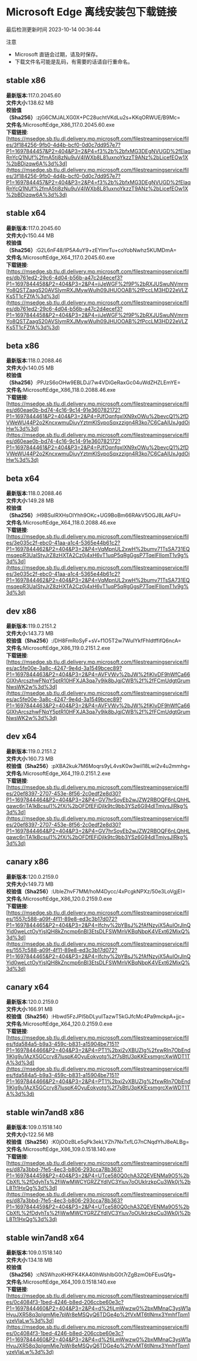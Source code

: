 # Microsoft Edge 离线安装包下载链接
最后检测更新时间
2023-10-14 00:36:44

注意
* Microsoft 直链会过期，请及时保存。
* 下载文件名可能是乱码，有需要的话请自行重命名。

## stable x86
**最新版本**:117.0.2045.60  
**文件大小**:138.62 MB  
**校验值（Sha256）**:zjG6CMJALXG0X+PC28uchtVKdLu2s+KKqORWUE/B9Mc=  
**文件名**:MicrosoftEdge_X86_117.0.2045.60.exe  
**下载链接**:[https://msedge.sb.tlu.dl.delivery.mp.microsoft.com/filestreamingservice/files/3f184256-9fb0-4d4b-bcf0-0d0c7dd957e7?P1=1697844457&P2=404&P3=2&P4=f3%2b%2bfxMG3DEgNVUGD%2fElaqRnYcQ1NUf%2fmA5tj8zNu9uV4IWXb8L81uxnoYkzzT9ANz%2bLicefEOw1X%2bBDjzqw6A%3d%3d](https://msedge.sb.tlu.dl.delivery.mp.microsoft.com/filestreamingservice/files/3f184256-9fb0-4d4b-bcf0-0d0c7dd957e7?P1=1697844457&P2=404&P3=2&P4=f3%2b%2bfxMG3DEgNVUGD%2fElaqRnYcQ1NUf%2fmA5tj8zNu9uV4IWXb8L81uxnoYkzzT9ANz%2bLicefEOw1X%2bBDjzqw6A%3d%3d)  

## stable x64
**最新版本**:117.0.2045.60  
**文件大小**:150.44 MB  
**校验值（Sha256）**:G2L6nF48/IP5A4uY9+zEYlmrTu+coYobNwhz5KUMDmA=  
**文件名**:MicrosoftEdge_X64_117.0.2045.60.exe  
**下载链接**:[https://msedge.sb.tlu.dl.delivery.mp.microsoft.com/filestreamingservice/files/db761ed2-29c6-4d04-b56b-a47c2d4ecef3?P1=1697844458&P2=404&P3=2&P4=jiJeWGF%2f9P%2bRXJUSwuNVmrmYo8QSTZaagS20AVSlymRXJMywWulh09JHUOOAB%2fPccLM3HD22eVLZKs5T1cFZfA%3d%3d](https://msedge.sb.tlu.dl.delivery.mp.microsoft.com/filestreamingservice/files/db761ed2-29c6-4d04-b56b-a47c2d4ecef3?P1=1697844458&P2=404&P3=2&P4=jiJeWGF%2f9P%2bRXJUSwuNVmrmYo8QSTZaagS20AVSlymRXJMywWulh09JHUOOAB%2fPccLM3HD22eVLZKs5T1cFZfA%3d%3d)  

## beta x86
**最新版本**:118.0.2088.46  
**文件大小**:140.05 MB  
**校验值（Sha256）**:PPJzS6oOHw9EBLDJ/7w4VDiGeRaxGc04uWdZHZLEmYE=  
**文件名**:MicrosoftEdge_X86_118.0.2088.46.exe  
**下载链接**:[https://msedge.sb.tlu.dl.delivery.mp.microsoft.com/filestreamingservice/files/d60eae0b-bd74-4c16-9c14-91e360782172?P1=1697844461&P2=404&P3=2&P4=PJfOqnfgxlXN9xOWu%2bevcQ1%2fDVWeWU44P2o2KncxwmuDiuyYztmKlSvpoSqxzzign4R3ko7C6CaAIUxJgdOiHw%3d%3d](https://msedge.sb.tlu.dl.delivery.mp.microsoft.com/filestreamingservice/files/d60eae0b-bd74-4c16-9c14-91e360782172?P1=1697844461&P2=404&P3=2&P4=PJfOqnfgxlXN9xOWu%2bevcQ1%2fDVWeWU44P2o2KncxwmuDiuyYztmKlSvpoSqxzzign4R3ko7C6CaAIUxJgdOiHw%3d%3d)  

## beta x64
**最新版本**:118.0.2088.46  
**文件大小**:149.28 MB  
**校验值（Sha256）**:H9BSuIRXHsOIYhh9OKc+UG9BoBm66RAkV5OGJ8LAkFU=  
**文件名**:MicrosoftEdge_X64_118.0.2088.46.exe  
**下载链接**:[https://msedge.sb.tlu.dl.delivery.mp.microsoft.com/filestreamingservice/files/3e035c2f-ebc0-41aa-a1c4-5365e44b61c2?P1=1697844462&P2=404&P3=2&P4=VqMpnUL2xwH%2bumv71TsSA731EQmsqepR3UaIStyJrZ8zHXTA2Cz0j4xH6vT1uqP5qRgGgsP7TqeIFIIomT1v9g%3d%3d](https://msedge.sb.tlu.dl.delivery.mp.microsoft.com/filestreamingservice/files/3e035c2f-ebc0-41aa-a1c4-5365e44b61c2?P1=1697844462&P2=404&P3=2&P4=VqMpnUL2xwH%2bumv71TsSA731EQmsqepR3UaIStyJrZ8zHXTA2Cz0j4xH6vT1uqP5qRgGgsP7TqeIFIIomT1v9g%3d%3d)  

## dev x86
**最新版本**:119.0.2151.2  
**文件大小**:143.73 MB  
**校验值（Sha256）**:/DH8FmRoSyF+sV+f1O5T2w7WuIYkfFhIdtffifQ6ncA=  
**文件名**:MicrosoftEdge_X86_119.0.2151.2.exe  
**下载链接**:[https://msedge.sb.tlu.dl.delivery.mp.microsoft.com/filestreamingservice/files/ac5fe00e-3a8c-4247-9e4d-3a1549bcec89?P1=1697844463&P2=404&P3=2&P4=AVFVWv%2bJW%2fiKIvDF9hWfCa66GIXhArcszhwFNqY5ptR10HFXJA3qa7y9ik8bJgjCWB%2f%2fFCmUdgtGrumNwsWK2w%3d%3d](https://msedge.sb.tlu.dl.delivery.mp.microsoft.com/filestreamingservice/files/ac5fe00e-3a8c-4247-9e4d-3a1549bcec89?P1=1697844463&P2=404&P3=2&P4=AVFVWv%2bJW%2fiKIvDF9hWfCa66GIXhArcszhwFNqY5ptR10HFXJA3qa7y9ik8bJgjCWB%2f%2fFCmUdgtGrumNwsWK2w%3d%3d)  

## dev x64
**最新版本**:119.0.2151.2  
**文件大小**:160.73 MB  
**校验值（Sha256）**:pXBA2kuk7M6Moqrs9yL4vsK0w3wiI18Lwi2v4u2mmhg=  
**文件名**:MicrosoftEdge_X64_119.0.2151.2.exe  
**下载链接**:[https://msedge.sb.tlu.dl.delivery.mp.microsoft.com/filestreamingservice/files/20ef8397-2707-453e-8f56-2c0edf2e8d30?P1=1697844464&P2=404&P3=2&P4=GV7hrSoyEb2wJZW2RBOQF6nLQhHLgawc6rjTA1kBcsul1%2fXi%2bOFDfEFiDjIk9tc9bb3YSz6G94dlTmjysJlRkg%3d%3d](https://msedge.sb.tlu.dl.delivery.mp.microsoft.com/filestreamingservice/files/20ef8397-2707-453e-8f56-2c0edf2e8d30?P1=1697844464&P2=404&P3=2&P4=GV7hrSoyEb2wJZW2RBOQF6nLQhHLgawc6rjTA1kBcsul1%2fXi%2bOFDfEFiDjIk9tc9bb3YSz6G94dlTmjysJlRkg%3d%3d)  

## canary x86
**最新版本**:120.0.2159.0  
**文件大小**:149.73 MB  
**校验值（Sha256）**:UbleZhvF7MM/hoM4Dycc/4xPcgkNPXz/50e3LoVgjEI=  
**文件名**:MicrosoftEdge_X86_120.0.2159.0.exe  
**下载链接**:[https://msedge.sb.tlu.dl.delivery.mp.microsoft.com/filestreamingservice/files/1557c588-a09f-4f11-89e8-ed3c3b17d072?P1=1697844465&P2=404&P3=2&P4=Ifchy%2bYBsJ%2fAfNzyjX5AuIOrJlnQYid0weLctOyYjslQH8kZncmp6nBl3EtsDLFSWMnVKBqNbpK4VExt62MixQ%3d%3d](https://msedge.sb.tlu.dl.delivery.mp.microsoft.com/filestreamingservice/files/1557c588-a09f-4f11-89e8-ed3c3b17d072?P1=1697844465&P2=404&P3=2&P4=Ifchy%2bYBsJ%2fAfNzyjX5AuIOrJlnQYid0weLctOyYjslQH8kZncmp6nBl3EtsDLFSWMnVKBqNbpK4VExt62MixQ%3d%3d)  

## canary x64
**最新版本**:120.0.2159.0  
**文件大小**:166.91 MB  
**校验值（Sha256）**:Hbwd5FzJPI5bDLyuITazwT5kGJfcMc4Pa9mckpA+jjc=  
**文件名**:MicrosoftEdge_X64_120.0.2159.0.exe  
**下载链接**:[https://msedge.sb.tlu.dl.delivery.mp.microsoft.com/filestreamingservice/files/fda584a5-b9a3-459c-b831-a15904be7151?P1=1697844466&P2=404&P3=2&P4=PT1%2bxi2vXBUZIg%2fxwRIn7ObEnd1IKIg9u1AzX5GCcry87luspK4OyuEokyotg%2f7sBtU3pKKExsmgrcXwWDT1TA%3d%3d](https://msedge.sb.tlu.dl.delivery.mp.microsoft.com/filestreamingservice/files/fda584a5-b9a3-459c-b831-a15904be7151?P1=1697844466&P2=404&P3=2&P4=PT1%2bxi2vXBUZIg%2fxwRIn7ObEnd1IKIg9u1AzX5GCcry87luspK4OyuEokyotg%2f7sBtU3pKKExsmgrcXwWDT1TA%3d%3d)  

## stable win7and8 x86
**最新版本**:109.0.1518.140  
**文件大小**:122.56 MB  
**校验值（Sha256）**:K0jOOzBLe5qPk3ekLYZh7NxTxfLG7nCNqdYhJ8eALBg=  
**文件名**:MicrosoftEdge_X86_109.0.1518.140.exe  
**下载链接**:[https://msedge.sb.tlu.dl.delivery.mp.microsoft.com/filestreamingservice/files/d87a3bbd-7fe5-4ec3-b806-293cca78b363?P1=1697844459&P2=404&P3=2&P4=UTce580Q0chA3ZQEVENMa9O5%2bCbXfL%2fDdyhTs%2fjWwMWCYGRZZYdIVC3Yiuv7oOUklrzkpCu3Wk0j%2bL8Tt1HxQg%3d%3d](https://msedge.sb.tlu.dl.delivery.mp.microsoft.com/filestreamingservice/files/d87a3bbd-7fe5-4ec3-b806-293cca78b363?P1=1697844459&P2=404&P3=2&P4=UTce580Q0chA3ZQEVENMa9O5%2bCbXfL%2fDdyhTs%2fjWwMWCYGRZZYdIVC3Yiuv7oOUklrzkpCu3Wk0j%2bL8Tt1HxQg%3d%3d)  

## stable win7and8 x64
**最新版本**:109.0.1518.140  
**文件大小**:134.18 MB  
**校验值（Sha256）**:cNSWhzoKHKFK4KA40lhWshIbG0t7rZgBzmObFEusQfg=  
**文件名**:MicrosoftEdge_X64_109.0.1518.140.exe  
**下载链接**:[https://msedge.sb.tlu.dl.delivery.mp.microsoft.com/filestreamingservice/files/0c4084f3-1bed-4246-b8ed-206ccbe60e3c?P1=1697844460&P2=404&P3=2&P4=d%2fjLmWwzw0%2bxMMnaC3ysW1aHyuJXR58q3pIgmMje7pWr8eMSQyQ6TDGe4p%2fVxMT6tlNmx3YmhfTpm1yzeVlaLw%3d%3d](https://msedge.sb.tlu.dl.delivery.mp.microsoft.com/filestreamingservice/files/0c4084f3-1bed-4246-b8ed-206ccbe60e3c?P1=1697844460&P2=404&P3=2&P4=d%2fjLmWwzw0%2bxMMnaC3ysW1aHyuJXR58q3pIgmMje7pWr8eMSQyQ6TDGe4p%2fVxMT6tlNmx3YmhfTpm1yzeVlaLw%3d%3d)  

